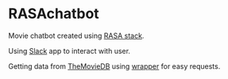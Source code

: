 # RASAchatbot
Movie chatbot created using [RASA stack](https://rasa.com/).

Using [Slack](https://slack.com) app to interact with user.

Getting data from [TheMovieDB](https://www.themoviedb.org/) using [wrapper](https://github.com/celiao/tmdbsimple) for easy requests.
